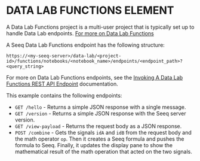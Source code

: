 # DATA LAB FUNCTIONS ELEMENT
A Data Lab Functions project is a multi-user project that is typically set up to handle Data Lab endpoints. [For more on Data Lab Functions](https://support.seeq.com/kb/latest/cloud/data-lab-functions-vs-data-lab-projects)

A Seeq Data Lab Functions endpoint has the following structure:
```
https://<my-seeq-server>/data-lab/<project-id>/functions/notebooks/<notebook_name>/endpoints/<endpoint_path>?<query_string>
```
For more on Data Lab Functions endpoints, see the [Invoking A Data Lab Functions REST API Endpoint](https://support.seeq.com/kb/latest/cloud/invoking-a-data-lab-functions-rest-api-endpoint) documentation.

This example contains the following endpoints:

- `GET /hello` - Returns a simple JSON response with a single message.
- `GET /version` - Returns a simple JSON response with the Seeq server version.
- `GET /view-payload` - Returns the request body as a JSON response.
- `POST /combine` - Gets the signals `idA` and `idB` from the request body and the math operator `op`. Then it creates a Seeq formula and pushes the formula to Seeq. Finally, it updates the display pane to show the mathematical result of the math operation that acted on the two signals.
